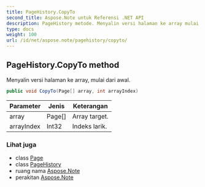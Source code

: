 ```yaml
---
title: PageHistory.CopyTo
second_title: Aspose.Note untuk Referensi .NET API
description: PageHistory metode. Menyalin versi halaman ke array mulai dari awal.
type: docs
weight: 100
url: /id/net/aspose.note/pagehistory/copyto/
---
```

## PageHistory.CopyTo method

Menyalin versi halaman ke array, mulai dari awal.

```csharp
public void CopyTo(Page[] array, int arrayIndex)
```

| Parameter | Jenis | Keterangan |
| --- | --- | --- |
| array | Page[] | Array target. |
| arrayIndex | Int32 | Indeks larik. |

### Lihat juga

* class [Page](../../page/)
* class [PageHistory](../)
* ruang nama [Aspose.Note](../../pagehistory/)
* perakitan [Aspose.Note](../../../)


